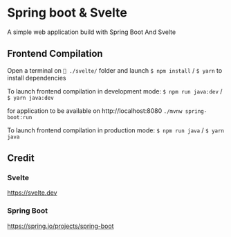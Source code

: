 # Spring boot & Svelte

A simple web application build with Spring Boot And Svelte

## Frontend Compilation

Open a terminal on `📂 ./svelte/` folder 
and launch `$ npm install` / `$ yarn`
to install dependencies

To launch frontend compilation in development mode:
`$ npm run java:dev` / `$ yarn java:dev`

for application to be available on http://localhost:8080
```./mvnw spring-boot:run```


To launch frontend compilation in production mode:
`$ npm run java` / `$ yarn java`

## Credit

### Svelte

https://svelte.dev

### Spring Boot

https://spring.io/projects/spring-boot

